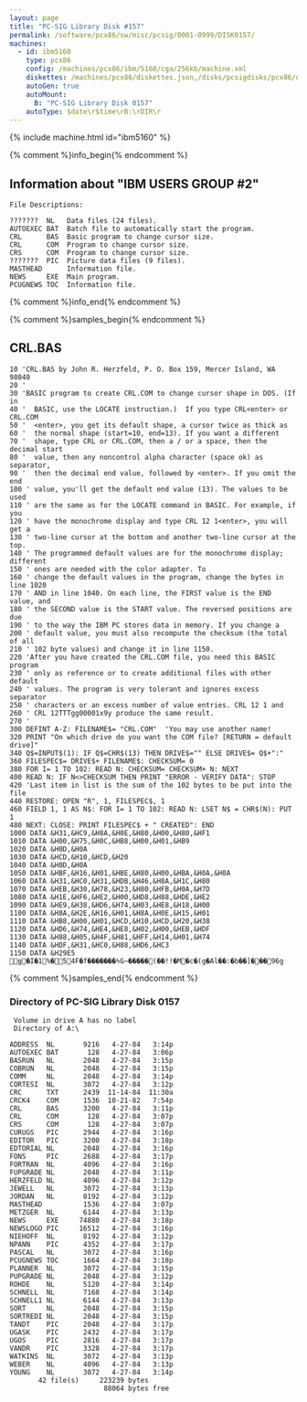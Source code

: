 ```yaml
---
layout: page
title: "PC-SIG Library Disk #157"
permalink: /software/pcx86/sw/misc/pcsig/0001-0999/DISK0157/
machines:
  - id: ibm5160
    type: pcx86
    config: /machines/pcx86/ibm/5160/cga/256kb/machine.xml
    diskettes: /machines/pcx86/diskettes.json,/disks/pcsigdisks/pcx86/diskettes.json
    autoGen: true
    autoMount:
      B: "PC-SIG Library Disk 0157"
    autoType: $date\r$time\rB:\rDIR\r
---
```


{% include machine.html id="ibm5160" %}

{% comment %}info_begin{% endcomment %}

## Information about "IBM USERS GROUP #2"

    File Descriptions:
    
    ???????  NL   Data files (24 files).
    AUTOEXEC BAT  Batch file to automatically start the program.
    CRL      BAS  Basic program to change cursor size.
    CRL      COM  Program to change cursor size.
    CRS      COM  Program to change cursor size.
    ???????  PIC  Picture data files (9 files).
    MASTHEAD      Information file.
    NEWS     EXE  Main program.
    PCUGNEWS TOC  Information file.
{% comment %}info_end{% endcomment %}

{% comment %}samples_begin{% endcomment %}

## CRL.BAS

```bas
10 'CRL.BAS by John R. Herzfeld, P. O. Box 159, Mercer Island, WA 98040
20 '
30 'BASIC program to create CRL.COM to change cursor shape in DOS. (If in
40 '  BASIC, use the LOCATE instruction.)  If you type CRL<enter> or CRL.COM
50 '  <enter>, you get its default shape, a cursor twice as thick as
60 '  the normal shape (start=10, end=13). If you want a different
70 '  shape, type CRL or CRL.COM, then a / or a space, then the decimal start
80 '  value, then any noncontrol alpha character (space ok) as separator,
90 '  then the decimal end value, followed by <enter>. If you omit the end
100 ' value, you'll get the default end value (13). The values to be used
110 ' are the same as for the LOCATE command in BASIC. For example, if you
120 ' have the monochrome display and type CRL 12 1<enter>, you will get a
130 ' two-line cursor at the bottom and another two-line cursor at the top.
140 ' The programmed default values are for the monochrome display; different
150 ' ones are needed with the color adapter. To
160 ' change the default values in the program, change the bytes in line 1020
170 ' AND in line 1040. On each line, the FIRST value is the END value, and
180 ' the SECOND value is the START value. The reversed positions are due
190 ' to the way the IBM PC stores data in memory. If you change a
200 ' default value, you must also recompute the checksum (the total of all
210 ' 102 byte values) and change it in line 1150.
220 'After you have created the CRL.COM file, you need this BASIC program
230 ' only as reference or to create additional files with other default
240 ' values. The program is very tolerant and ignores excess separator
250 ' characters or an excess number of value entries. CRL 12 1 and
260 ' CRL 12TTTgg00001x9y produce the same result.
270 '
300 DEFINT A-Z: FILENAME$= "CRL.COM"  'You may use another name!
320 PRINT "On which drive do you want the COM file? [RETURN = default drive]"
340 Q$=INPUT$(1): IF Q$=CHR$(13) THEN DRIVE$="" ELSE DRIVE$= Q$+":"
360 FILESPEC$= DRIVE$+ FILENAME$: CHECKSUM= 0
380 FOR I= 1 TO 102: READ N: CHECKSUM= CHECKSUM+ N: NEXT
400 READ N: IF N<>CHECKSUM THEN PRINT "ERROR - VERIFY DATA": STOP
420 'Last item in list is the sum of the 102 bytes to be put into the file
440 RESTORE: OPEN "R", 1, FILESPEC$, 1
460 FIELD 1, 1 AS N$: FOR I= 1 TO 102: READ N: LSET N$ = CHR$(N): PUT 1
480 NEXT: CLOSE: PRINT FILESPEC$ + " CREATED": END
1000 DATA &H31,&HC9,&H8A,&H0E,&H80,&H00,&H80,&HF1
1010 DATA &H00,&H75,&H0C,&HB8,&H00,&H01,&HB9
1020 DATA &H0D,&H0A
1030 DATA &HCD,&H10,&HCD,&H20
1040 DATA &H0D,&H0A
1050 DATA &HBF,&H16,&H01,&HBE,&H80,&H00,&HBA,&H0A,&H0A
1060 DATA &H31,&HC0,&H31,&HDB,&H46,&H8A,&H1C,&H80
1070 DATA &HEB,&H30,&H78,&H23,&H80,&HFB,&H0A,&H7D
1080 DATA &H1E,&HF6,&HE2,&H00,&HD8,&H88,&HDE,&HE2
1090 DATA &HE9,&H38,&HD6,&H74,&H03,&HE8,&H18,&H00
1100 DATA &H8A,&H2E,&H16,&H01,&H8A,&H0E,&H15,&H01
1110 DATA &HB8,&H00,&H01,&HCD,&H10,&HCD,&H20,&H38
1120 DATA &HD6,&H74,&HE4,&HE8,&H02,&H00,&HEB,&HDF
1130 DATA &H88,&H05,&H4F,&H81,&HFF,&H14,&H01,&H74
1140 DATA &HDF,&H31,&HC0,&H88,&HD6,&HC3
1150 DATA &H29E5
g�I�1%�54F�f�������ϟG~�����(��!!�M�c�(g�Al��:�b��]���96g
```

{% comment %}samples_end{% endcomment %}

### Directory of PC-SIG Library Disk 0157

     Volume in drive A has no label
     Directory of A:\

    ADDRESS  NL       9216   4-27-84   3:14p
    AUTOEXEC BAT       128   4-27-84   3:06p
    BASRUN   NL       2048   4-27-84   3:15p
    COBRUN   NL       2048   4-27-84   3:15p
    COMM     NL       2048   4-27-84   3:14p
    CORTESI  NL       3072   4-27-84   3:12p
    CRC      TXT      2439  11-14-84  11:30a
    CRCK4    COM      1536  10-21-82   7:54p
    CRL      BAS      3200   4-27-84   3:11p
    CRL      COM       128   4-27-84   3:07p
    CRS      COM       128   4-27-84   3:07p
    CURUGS   PIC      2944   4-27-84   3:16p
    EDITOR   PIC      3200   4-27-84   3:18p
    EDTORIAL NL       2048   4-27-84   3:16p
    FONS     PIC      2688   4-27-84   3:17p
    FORTRAN  NL       4096   4-27-84   3:16p
    FUPGRADE NL       2048   4-27-84   3:11p
    HERZFELD NL       4096   4-27-84   3:12p
    JEWELL   NL       3072   4-27-84   3:13p
    JORDAN   NL       8192   4-27-84   3:12p
    MASTHEAD          1536   4-27-84   3:07p
    METZGER  NL       6144   4-27-84   3:13p
    NEWS     EXE     74880   4-27-84   3:18p
    NEWSLOGO PIC     16512   4-27-84   3:16p
    NIEHOFF  NL       8192   4-27-84   3:12p
    NPANN    PIC      4352   4-27-84   3:17p
    PASCAL   NL       3072   4-27-84   3:16p
    PCUGNEWS TOC      1664   4-27-84   3:18p
    PLANNER  NL       3072   4-27-84   3:15p
    PUPGRADE NL       2048   4-27-84   3:12p
    ROHDE    NL       5120   4-27-84   3:14p
    SCHNELL  NL       7168   4-27-84   3:14p
    SCHNELL1 NL       6144   4-27-84   3:13p
    SORT     NL       2048   4-27-84   3:15p
    SORTREDI NL       2048   4-27-84   3:15p
    TANDT    PIC      2048   4-27-84   3:17p
    UGASK    PIC      2432   4-27-84   3:17p
    UGOS     PIC      2816   4-27-84   3:17p
    VANDR    PIC      3328   4-27-84   3:17p
    WATKINS  NL       3072   4-27-84   3:13p
    WEBER    NL       4096   4-27-84   3:13p
    YOUNG    NL       3072   4-27-84   3:14p
           42 file(s)     223239 bytes
                           88064 bytes free
